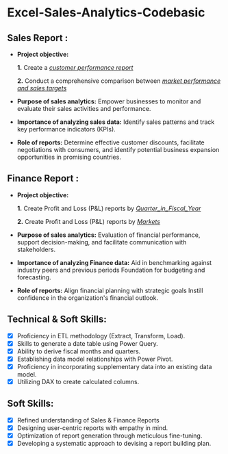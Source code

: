 # Excel-Sales-Analytics-Codebasic

## Sales Report :

- **Project objective:** 

    **1.** Create a _[customer performance report](https://github.com/DivyaSharma21-Analyst/Excel-Sales-Analytics-Codebasic/blob/main/customer_performance_report.pdf)_ 

    **2.** Conduct a comprehensive comparison between _[market performance and sales targets](https://github.com/DivyaSharma21-Analyst/Excel-Sales-Analytics-Codebasic/blob/main/market_performance_report_by_target_report.pdf)_

- **Purpose of sales analytics:** Empower businesses to monitor and evaluate their sales activities and performance.

- **Importance of analyzing sales data:** Identify sales patterns and track key performance indicators (KPIs).

- **Role of reports:** Determine effective customer discounts, facilitate negotiations with consumers, and identify potential business expansion opportunities in promising countries.


## Finance Report :

- **Project objective:** 

    **1.** Create Profit and Loss (P&L) reports by _[Quarter_in_Fiscal_Year](https://github.com/DivyaSharma21-Analyst/Excel-Sales-Analytics-Codebasic/blob/main/GM%25_Quarterly_Report.pdf)_ 

   **2.** Create Profit and Loss (P&L) reports by _[Markets](https://github.com/DivyaSharma21-Analyst/Excel-Sales-Analytics-Codebasic/blob/main/P%26L%20Statement%20by%20Markets.pdf)_

- **Purpose of sales analytics:** Evaluation of financial performance, support decision-making, and facilitate communication with stakeholders.

- **Importance of analyzing Finance data:** Aid in benchmarking against industry peers and previous periods Foundation for budgeting and forecasting.

- **Role of reports:** Align financial planning with strategic goals Instill confidence in the organization's financial outlook.


## Technical & Soft Skills:
- [x]	Proficiency in ETL methodology (Extract, Transform, Load).
- [x]	Skills to generate a date table using Power Query.
- [x]	Ability to derive fiscal months and quarters.
- [x]	Establishing data model relationships with Power Pivot.
- [x]	Proficiency in incorporating supplementary data into an existing data model.
- [x]	Utilizing DAX to create calculated columns.

## Soft Skills:
- [x]	Refined understanding of Sales & Finance Reports
- [x]	Designing user-centric reports with empathy in mind.
- [x]	Optimization of report generation through meticulous fine-tuning.
- [x]	Developing a systematic approach to devising a report building plan.
